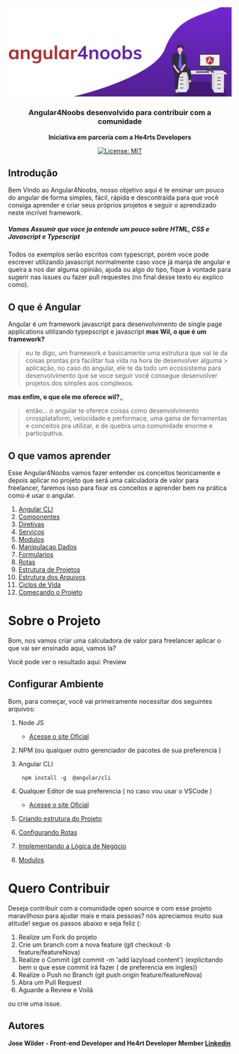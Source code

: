 <div align="center">
<img src="./assets/a4n-logo.svg">

</div>

<div align="center">


### Angular4Noobs desenvolvido para contribuir com a comunidade
**Iniciativa em parceria com a He4rts Developers**

[![License: MIT](https://img.shields.io/badge/License-MIT-red.svg)](https://opensource.org/licenses/MIT)

</div>

## Introdução
Bem Vindo ao Angular4Noobs, nosso objetivo aqui é te ensinar um pouco do angular de forma simples, fácil, rápida e descontraída para que você consiga aprender e criar seus próprios projetos e seguir o aprendizado neste incrível framework.

##### Vamos Assumir que voce ja entende um pouco sobre HTML, CSS e Javascript e Typescript
Todos os exemplos serão escritos com typescript, porém voce pode escrever utilizando javascript normalmente
caso voce já manja de angular e queira a nos dar alguma opinião, ajuda ou algo do tipo, fique à vontade para sugerir nas issues ou fazer pull requestes (no final desse texto eu explico como).



## O que é Angular
 Angular é um framework javascript para desenvolvimento de single page applications utilizando typepscript e javascript
**mas Wil, o que é um framework?**
> eu te digo, um framework e basicamente uma estrutura que vai te da coisas prontas pra facilitar tua vida na hora de desenvolver alguma > aplicação, no caso do angular, ele te da todo um ecossistema para desenvolvimento que se voce seguir você consegue desenvolver projetos dos simples aos complexos.

**mas enfim, o que ele me oferece wil?**,,
> então... o angular te oferece coisas como desenvolvimento crossplataform, velocidade e performace, uma gama de ferramentas e conceitos pra utilizar, e de quebra uma comunidade enorme e participativa.


##  O que vamos aprender
Esse Angular4Noobs vamos fazer entender os conceitos teoricamente e depois aplicar no projeto que será uma calculadora de valor para freelancer, faremos isso para fixar os conceitos e aprender bem na prática como é usar o angular.

1. [ Angular CLI](https://github.com/WilHolt/angular4noobs/blob/master/conteudos/angular-cli.md)
2. [ Componentes](https://github.com)
7. [ Diretivas](https://github.com)
8. [ Serviços](https://github.com)
8. [ Modulos](https://github.com)
8. [ Manipulacao Dados](https://github.com)
8. [ Formularios](https://github.com)
8. [ Rotas](https://github.com)
5. [ Estrutura de Projetos](https://github.com)
6. [ Estrutura dos Arquivos ](https://github.com)
7. [ Ciclos de Vida ](https://github.com)
5. [ Começando o Projeto ](https://github.com)

# Sobre o Projeto

Bom, nos vamos criar uma calculadora de valor para freelancer aplicar o que vai ser ensinado aqui, vamos la?

Você pode ver o resultado aqui: Preview

## Configurar Ambiente
Bom, para começar, você vai primeiramente necessitar dos seguintes arquivos:

1. Node JS
    * [Acesse o site Oficial](https://nodejs.org/en/)
2. NPM (ou qualquer outro gerenciador de pacotes de sua preferencia )
2. Angular CLI
    ```console 
     npm install -g  @angular/cli
     ```
3. Qualquer Editor de sua preferencia ( no caso vou usar o VSCode )
    * [Acesse o site Oficial](https://code.visualstudio.com)

2. [ Criando estrutura do Projeto](https://github.com)
7. [ Configurando Rotas ](https://github.com)
8. [ Implementando a Lógica de Negócio](https://github.com)
8. [ Modulos ](https://github.com)





# Quero Contribuir

Deseja contribuir com a comunidade open source e com esse projeto maravilhoso para ajudar mais e mais pessoas? nós apreciamos muito sua atitude!
segue os passos abaixo e seja feliz (:

1. Realize um Fork do projeto
2. Crie um branch com a nova feature (git checkout -b  feature/featureNova)
4. Realize o Commit (git commit -m 'add lazyload content') (explicitando bem o que esse commit irá fazer ( de preferencia em ingles))
5. Realize o Push no Branch (git push origin feature/featureNova)
6. Abra um Pull Request
7. Aguarde a Review e Voilá

ou crie uma issue.

## Autores

**Jose Wilder - Front-end Developer and He4rt Developer Member [Linkedin](http://linkedin.com/in/jose-wilder)**
